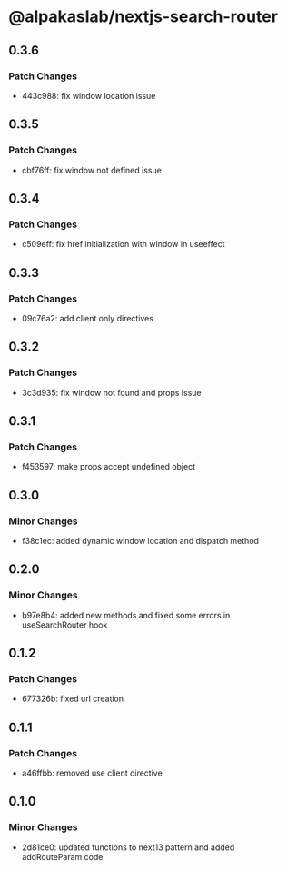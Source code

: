 # @alpakaslab/nextjs-search-router

## 0.3.6

### Patch Changes

- 443c988: fix window location issue

## 0.3.5

### Patch Changes

- cbf76ff: fix window not defined issue

## 0.3.4

### Patch Changes

- c509eff: fix href initialization with window in useeffect

## 0.3.3

### Patch Changes

- 09c76a2: add client only directives

## 0.3.2

### Patch Changes

- 3c3d935: fix window not found and props issue

## 0.3.1

### Patch Changes

- f453597: make props accept undefined object

## 0.3.0

### Minor Changes

- f38c1ec: added dynamic window location and dispatch method

## 0.2.0

### Minor Changes

- b97e8b4: added new methods and fixed some errors in useSearchRouter hook

## 0.1.2

### Patch Changes

- 677326b: fixed url creation

## 0.1.1

### Patch Changes

- a46ffbb: removed use client directive

## 0.1.0

### Minor Changes

- 2d81ce0: updated functions to next13 pattern and added addRouteParam code
